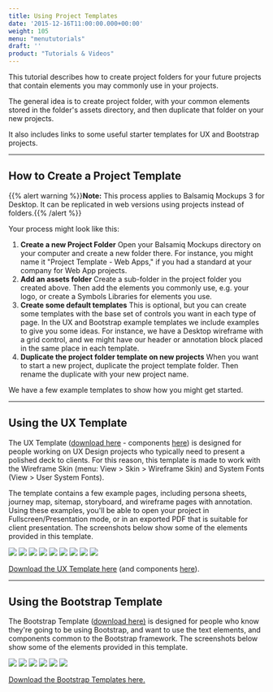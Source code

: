 ```yaml
---
title: Using Project Templates
date: '2015-12-16T11:00:00.000+00:00'
weight: 105
menu: "menututorials"
draft: ''
product: "Tutorials & Videos"
---
```


This tutorial describes how to create project folders for your future projects that contain elements you may commonly use in your projects.

The general idea is to create project folder, with your common elements stored in the folder's assets directory, and then duplicate that folder on your new projects.

It also includes links to some useful starter templates for UX and Bootstrap projects.

* * *

## How to Create a Project Template

{{% alert warning %}}**Note:** This process applies to Balsamiq Mockups 3 for Desktop. It can be replicated in web versions using projects instead of folders.{{% /alert %}}

Your process might look like this:

1.  **Create a new Project Folder**
    Open your Balsamiq Mockups directory on your computer and create a new folder there. For instance, you might name it "Project Template - Web Apps," if you had a standard at your company for Web App projects.
2.  **Add an assets folder**
    Create a sub-folder in the project folder you created above. Then add the elements you commonly use, e.g. your logo, or create a Symbols Libraries for elements you use.
3.  **Create some default templates**
    This is optional, but you can create some templates with the base set of controls you want in each type of page. In the UX and Bootstrap example templates we include examples to give you some ideas. For instance, we have a Desktop wireframe with a grid control, and we might have our header or annotation block placed in the same place in each template.
4.  **Duplicate the project folder template on new projects**
    When you want to start a new project, duplicate the project template folder. Then rename the duplicate with your new project name.

We have a few example templates to show how you might get started.

* * *

## Using the UX Template

The UX Template ([download here](https://wireframestogo.com/edc4-UX-Project-Template/) - components [here](https://wireframestogo.com/4209-UI-Components/)) is designed for people working on UX Design projects who typically need to present a polished deck to clients. For this reason, this template is made to work with the Wireframe Skin (menu: View > Skin > Wireframe Skin) and System Fonts (View > User System Fonts).

The template contains a few example pages, including persona sheets, journey map, sitemap, storyboard, and wireframe pages with annotation. Using these examples, you'll be able to open your project in Fullscreen/Presentation mode, or in an exported PDF that is suitable for client presentation. The screenshots below show some of the elements provided in this template.

<div class="gallery clearfix"><a class="fb thumb" href="https://media.balsamiq.com/img/support/tutorials/templates/uxtemp-symbols.png" rel="group1" title="Symbols for Controls"><img class="thumb" src="https://media.balsamiq.com/img/support/tutorials/templates/uxtemp-symbols.png" /></a> <a class="fb thumb" href="https://media.balsamiq.com/img/support/tutorials/templates/uxtemp-journey-map.png" rel="group1" title="Journey Map Page"><img class="thumb" src="https://media.balsamiq.com/img/support/tutorials/templates/uxtemp-journey-map.png" /></a> <a class="fb thumb" href="https://media.balsamiq.com/img/support/tutorials/templates/uxtemp-persona-overview.png" rel="group1" title="Persona Overview Page"><img class="thumb" src="https://media.balsamiq.com/img/support/tutorials/templates/uxtemp-persona-overview.png" /></a> <a class="fb thumb" href="https://media.balsamiq.com/img/support/tutorials/templates/uxtemp-persona-detail.png" rel="group1" title="Persona Detail"><img class="thumb" src="https://media.balsamiq.com/img/support/tutorials/templates/uxtemp-persona-detail.png" /></a> <a class="fb thumb" href="https://media.balsamiq.com/img/support/tutorials/templates/uxtemp-site-map.png" rel="group1" title="Site Map"><img class="thumb" src="https://media.balsamiq.com/img/support/tutorials/templates/uxtemp-site-map.png" /></a> <a class="fb thumb" href="https://media.balsamiq.com/img/support/tutorials/templates/uxtemp-storyboard.png" rel="group1" title="Storyboard"><img class="thumb" src="https://media.balsamiq.com/img/support/tutorials/templates/uxtemp-storyboard.png" /></a> <a class="fb thumb" href="https://media.balsamiq.com/img/support/tutorials/templates/uxtemp-wireframe-phone.png" rel="group1" title="Wireframe for Smartphone"><img class="thumb" src="https://media.balsamiq.com/img/support/tutorials/templates/uxtemp-wireframe-phone.png" /></a> <a class="fb thumb" href="https://media.balsamiq.com/img/support/tutorials/templates/uxtemp-wireframe-tablet.png" rel="group1" title="Wireframe for Tablet and Desktop"><img class="thumb" src="https://media.balsamiq.com/img/support/tutorials/templates/uxtemp-wireframe-tablet.png" /></a> <a class="fb thumb" href="https://media.balsamiq.com/img/support/tutorials/templates/uxtemp-wireframe-desktop.png" rel="group1" tiel="Wireframe for Desktop"><img class="thumb" src="https://media.balsamiq.com/img/support/tutorials/templates/uxtemp-wireframe-desktop.png" /></a></div>

[Download the UX Template here](https://wireframestogo.com/edc4-UX-Project-Template/) (and components [here](https://wireframestogo.com/4209-UI-Components/)).

* * *

## Using the Bootstrap Template

The Bootstrap Template ([download here)](https://wireframestogo.com/#/search=bootstrap) is designed for people who know they're going to be using Bootstrap, and want to use the text elements, and components common to the Bootstrap framework. The screenshots below show some of the elements provided in this template.

<div class="gallery clearfix"><a class="fb thumb" href="https://media.balsamiq.com/img/support/tutorials/templates/bstemp-symbols.png" rel="group2" title="Bootstrap Elements and Components"><img class="thumb" src="https://media.balsamiq.com/img/support/tutorials/templates/bstemp-symbols.png" /></a> <a class="fb thumb" href="https://media.balsamiq.com/img/support/tutorials/templates/bstemp-demo.png" rel="group2" title="Demo of a Bootstrap Layout"><img class="thumb" src="https://media.balsamiq.com/img/support/tutorials/templates/bstemp-demo.png" /></a> <a class="fb thumb" href="https://media.balsamiq.com/img/support/tutorials/templates/bstemp-extra-small-wireframe.png" rel="group2" title="Extra Small Device Wireframe (Smartphone)"><img class="thumb" src="https://media.balsamiq.com/img/support/tutorials/templates/bstemp-extra-small-wireframe.png" /></a> <a class="fb thumb" href="https://media.balsamiq.com/img/support/tutorials/templates/bstemp-small-wireframe.png" rel="group2" title="Small Device Wireframe (Tablet and Desktop)"><img class="thumb" src="https://media.balsamiq.com/img/support/tutorials/templates/bstemp-small-wireframe.png" /></a> <a class="fb thumb" href="https://media.balsamiq.com/img/support/tutorials/templates/bstemp-medium-wireframe.png" rel="group2" title="Medium Wireframe (Desktop)"><img class="thumb" src="https://media.balsamiq.com/img/support/tutorials/templates/bstemp-medium-wireframe.png" /></a> <a class="fb thumb" href="https://media.balsamiq.com/img/support/tutorials/templates/bstemp-large-wireframe.png" rel="group2" title="Large Wireframe (Desktop)"><img class="thumb" src="https://media.balsamiq.com/img/support/tutorials/templates/bstemp-large-wireframe.png" /></a></div>

[Download the Bootstrap Templates here.](https://wireframestogo.com/#/search=bootstrap)
